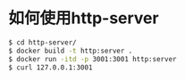 ﻿# 如何使用http-server
```bash
$ cd http-server/
$ docker build -t http:server .
$ docker run -itd -p 3001:3001 http:server
$ curl 127.0.0.1:3001
```
